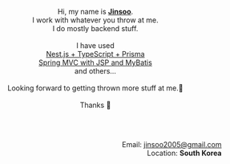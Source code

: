 <p align="center">
  Hi, my name is <ins><strong>Jinsoo</strong></ins>. <br/>
  I work with whatever you throw at me. <br />
  I do mostly backend stuff. <br /> <br />
  I have used <br />
  <ins>Nest.js + TypeScript + Prisma</ins> <br />
  <ins>Spring MVC with JSP and MyBatis</ins> <br />
  and others...<br /> <br />
  Looking forward to getting thrown more stuff at me.🥕 <br /> <br />
  Thanks 🙏
</p>
<br />
<br />
<p align="right">
  Email: <a href="mailto:jinsoo2005@gmail.com">jinsoo2005@gmail.com</a><br />
  Location: <strong>South Korea</strong><br />
</p>

